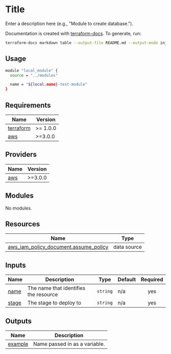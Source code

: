 # Title

Enter a description here (e.g., "Module to create database.").

Documentation is created with [terraform-docs](https://terraform-docs.io/).
To generate, run:

```sh
terraform-docs markdown table --output-file README.md --output-mode inject .
```

## Usage

```sh
module "local_module" {
  source = "../modules"

  name = "${local.name}-test-module"
}
```

<!-- BEGIN_TF_DOCS -->
## Requirements

| Name | Version |
|------|---------|
| <a name="requirement_terraform"></a> [terraform](#requirement\_terraform) | >= 1.0.0 |
| <a name="requirement_aws"></a> [aws](#requirement\_aws) | >=3.0.0 |

## Providers

| Name | Version |
|------|---------|
| <a name="provider_aws"></a> [aws](#provider\_aws) | >=3.0.0 |

## Modules

No modules.

## Resources

| Name | Type |
|------|------|
| [aws_iam_policy_document.assume_policy](https://registry.terraform.io/providers/hashicorp/aws/latest/docs/data-sources/iam_policy_document) | data source |

## Inputs

| Name | Description | Type | Default | Required |
|------|-------------|------|---------|:--------:|
| <a name="input_name"></a> [name](#input\_name) | The name that identifies the resource | `string` | n/a | yes |
| <a name="input_stage"></a> [stage](#input\_stage) | The stage to deploy to | `string` | n/a | yes |

## Outputs

| Name | Description |
|------|-------------|
| <a name="output_example"></a> [example](#output\_example) | Name passed in as a variable. |
<!-- END_TF_DOCS -->
